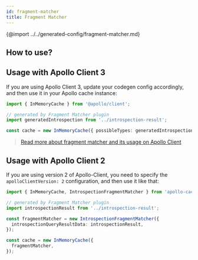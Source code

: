 ```yaml
---
id: fragment-matcher
title: Fragment Matcher
---
```


{@import ../../generated-config/fragment-matcher.md}

## How to use?

## Usage with Apollo Client 3

If you are using Apollo Client 3, update your codegen config accordingly, and then use it in your Apollo cache instance:

```typescript
import { InMemoryCache } from '@apollo/client';

// generated by Fragment Matcher plugin
import generatedIntrospection from '../introspection-result';

const cache = new InMemoryCache({ possibleTypes: generatedIntrospection.possibleTypes });
```

> [Read more about fragment matcher and its usage on Apollo Client](https://www.apollographql.com/docs/react/data/fragments/#defining-possibletypes-manually)

## Usage with Apollo Client 2

If you are using version 2 of Apollo-Client, you need to specify the `apolloClientVersion: 2` configuration, and then use it like that:

```typescript
import { InMemoryCache, IntrospectionFragmentMatcher } from 'apollo-cache-inmemory';

// generated by Fragment Matcher plugin
import introspectionResult from '../introspection-result';

const fragmentMatcher = new IntrospectionFragmentMatcher({
  introspectionQueryResultData: introspectionResult,
});

const cache = new InMemoryCache({
  fragmentMatcher,
});
```
